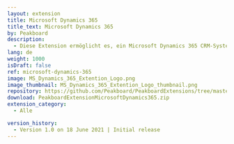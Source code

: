 ```yaml
---
layout: extension
title: Microsoft Dynamics 365
title_text: Microsoft Dynamics 365
by: Peakboard
description: 
  - Diese Extension ermöglicht es, ein Microsoft Dynamics 365 CRM-System als Datenquelle in Peakboard anzubinden. Die Datenquelle ermöglicht es, Tabellen und Spalten aus dem CRM-System zu selektieren und die Daten daraus auszulesen.
lang: de
weight: 1000
isDraft: false
ref: microsoft-dynamics-365
image: MS_Dynamics_365_Extention_Logo.png
image_thumbnail: MS_Dynamics_365_Extention_Logo_thumbnail.png
repository: https://github.com/Peakboard/PeakboardExtensions/tree/master/MicrosoftDynamics365
download: PeakboardExtensionMicrosoftDynamics365.zip
extension_category:
  - Alle

version_history:
  - Version 1.0 on 18 June 2021 | Initial release
---
```

